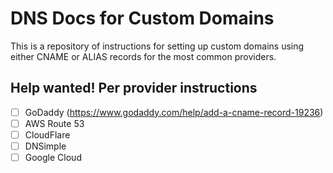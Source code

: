 # DNS Docs for Custom Domains

This is a repository of instructions for setting up custom domains using either CNAME or ALIAS records for the most common providers.

## Help wanted! Per provider instructions

- [ ] GoDaddy (https://www.godaddy.com/help/add-a-cname-record-19236)
- [ ] AWS Route 53
- [ ] CloudFlare
- [ ] DNSimple
- [ ] Google Cloud